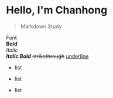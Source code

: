 # Hello, I'm Chanhong
> Markdown Study

Font  
**Bold**  
*Italic*  
**_Italic Bold_** 
~~strikethrough~~ 
<u>underline</u>

* list
+ list
- list
